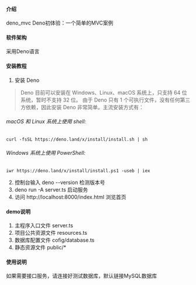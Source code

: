 #### 介绍
deno_mvc
Deno初体验：一个简单的MVC案例

#### 软件架构

采用Deno语言

#### 安装教程

1.  安装 Deno
> Deno 目前可以安装在 Windows、Linux、macOS 系统上，只支持 64 位系统，暂时不支持 32 位。
> 由于 Deno 只有 1 个可执行文件，没有任何第三方依赖，因此安装 Deno 非常简单。主流安装方式有：

###### macOS 和 Linux 系统上使用 shell:
`curl -fsSL https://deno.land/x/install/install.sh | sh`


###### Windows 系统上使用 PowerShell:
`iwr https://deno.land/x/install/install.ps1 -useb | iex`

2.  控制台输入 deno --version 检测版本号
3.  deno run -A server.ts 启动服务
4.  访问 http://localhost:8000/index.html 浏览首页

#### demo说明

1. 主程序入口文件 server.ts
2. 项目公共资源文件 resources.ts
3. 数据库配置文件 cofig/database.ts
4. 静态资源文件 public/*


#### 使用说明

如果需要接口服务，请连接好测试数据库，默认链接MySQL数据库


